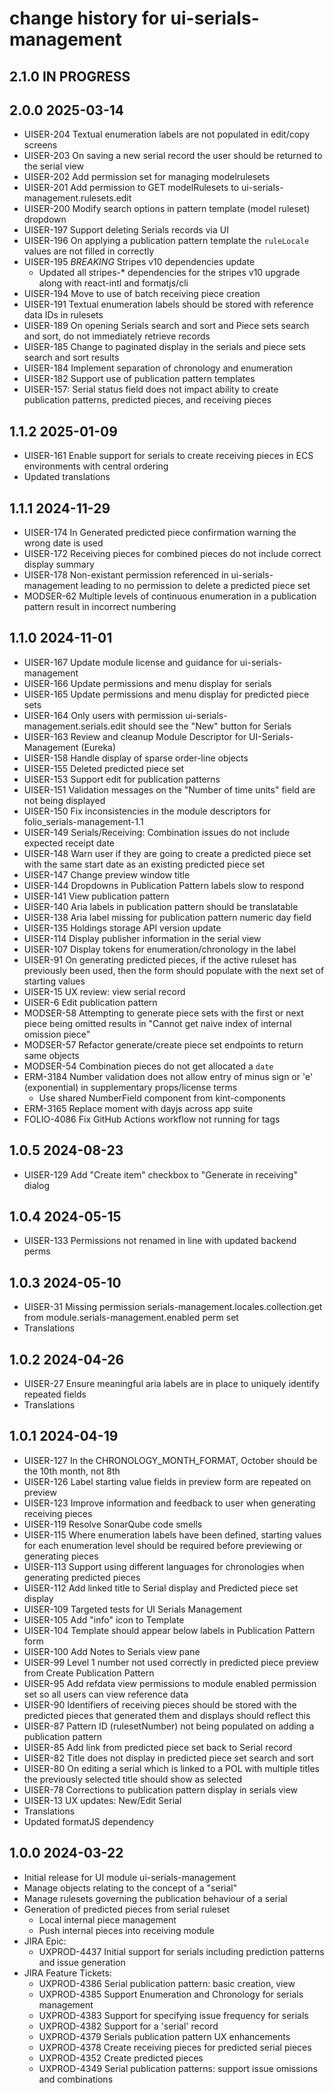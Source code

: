 # change history for ui-serials-management

## 2.1.0 IN PROGRESS

## 2.0.0 2025-03-14
  * UISER-204 Textual enumeration labels are not populated in edit/copy screens
  * UISER-203 On saving a new serial record the user should be returned to the serial view
  * UISER-202 Add permission set for managing modelrulesets
  * UISER-201 Add permission to GET modelRulesets to ui-serials-management.rulesets.edit
  * UISER-200 Modify search options in pattern template (model ruleset) dropdown
  * UISER-197 Support deleting Serials records via UI
  * UISER-196 On applying a publication pattern template the `ruleLocale` values are not filled in correctly
  * UISER-195 *BREAKING* Stripes v10 dependencies update
    * Updated all stripes-* dependencies for the stripes v10 upgrade along with react-intl and formatjs/cli
  * UISER-194 Move to use of batch receiving piece creation
  * UISER-191 Textual enumeration labels should be stored with reference data IDs in rulesets
  * UISER-189 On opening Serials search and sort and Piece sets search and sort, do not immediately retrieve records
  * UISER-185 Change to paginated display in the serials and piece sets search and sort results
  * UISER-184 Implement separation of chronology and enumeration
  * UISER-182 Support use of publication pattern templates
  * UISER-157: Serial status field does not impact ability to create publication patterns, predicted pieces, and receiving pieces

## 1.1.2 2025-01-09
  * UISER-161 Enable support for serials to create receiving pieces in ECS environments with central ordering
  * Updated translations

## 1.1.1 2024-11-29
  * UISER-174 In Generated predicted piece confirmation warning the wrong date is used
  * UISER-172 Receiving pieces for combined pieces do not include correct display summary
  * UISER-178 Non-existant permission referenced in ui-serials-management leading to no permission to delete a predicted piece set
  * MODSER-62 Multiple levels of continuous enumeration in a publication pattern result in incorrect numbering

## 1.1.0 2024-11-01
  * UISER-167 Update module license and guidance for ui-serials-management
  * UISER-166 Update permissions and menu display for serials
  * UISER-165 Update permissions and menu display for predicted piece sets
  * UISER-164 Only users with permission ui-serials-management.serials.edit should see the "New" button for Serials
  * UISER-163 Review and cleanup Module Descriptor for UI-Serials-Management (Eureka)
  * UISER-158 Handle display of sparse order-line objects
  * UISER-155 Deleted predicted piece set
  * UISER-153 Support edit for publication patterns
  * UISER-151 Validation messages on the "Number of time units" field are not being displayed
  * UISER-150 Fix inconsistencies in the module descriptors for folio_serials-management-1.1
  * UISER-149 Serials/Receiving: Combination issues do not include expected receipt date
  * UISER-148 Warn user if they are going to create a predicted piece set with the same start date as an existing predicted piece set
  * UISER-147 Change preview window title
  * UISER-144 Dropdowns in Publication Pattern labels slow to respond
  * UISER-141 View publication pattern
  * UISER-140 Aria labels in publication pattern should be translatable
  * UISER-138 Aria label missing for publication pattern numeric day field
  * UISER-135 Holdings storage API version update
  * UISER-114 Display publisher information in the serial view
  * UISER-107 Display tokens for enumeration/chronology in the label
  * UISER-91 On generating predicted pieces, if the active ruleset has previously been used, then the form should populate with the next set of starting values
  * UISER-15 UX review: view serial record
  * UISER-6 Edit publication pattern
  * MODSER-58 Attempting to generate piece sets with the first or next piece being omitted results in "Cannot get naive index of internal omission piece"
  * MODSER-57 Refactor generate/create piece set endpoints to return same objects
  * MODSER-54 Combination pieces do not get allocated a `date`
  * ERM-3184 Number validation does not allow entry of minus sign or 'e' (exponential) in supplementary props/license terms
    * Use shared NumberField component from kint-components
  * ERM-3165 Replace moment with dayjs across app suite
  * FOLIO-4086 Fix GitHub Actions workflow not running for tags

## 1.0.5 2024-08-23
  * UISER-129 Add "Create item" checkbox to "Generate in receiving" dialog

## 1.0.4 2024-05-15
  * UISER-133 Permissions not renamed in line with updated backend perms

## 1.0.3 2024-05-10
  * UISER-31 Missing permission serials-management.locales.collection.get from module.serials-management.enabled perm set
  * Translations

## 1.0.2 2024-04-26
  * UISER-27 Ensure meaningful aria labels are in place to uniquely identify repeated fields
  * Translations

## 1.0.1 2024-04-19
  * UISER-127 In the CHRONOLOGY_MONTH_FORMAT, October should be the 10th month, not 8th
  * UISER-126 Label starting value fields in preview form are repeated on preview
  * UISER-123 Improve information and feedback to user when generating receiving pieces
  * UISER-119 Resolve SonarQube code smells
  * UISER-115 Where enumeration labels have been defined, starting values for each enumeration level should be required before previewing or generating pieces
  * UISER-113 Support using different languages for chronologies when generating predicted pieces
  * UISER-112 Add linked title to Serial display and Predicted piece set display
  * UISER-109 Targeted tests for UI Serials Management
  * UISER-105 Add "info" icon to Template 
  * UISER-104 Template should appear below labels in Publication Pattern form
  * UISER-100 Add Notes to Serials view pane
  * UISER-99 Level 1 number not used correctly in predicted piece preview from Create Publication Pattern
  * UISER-95 Add refdata view permissions to module enabled permission set so all users can view reference data
  * UISER-90 Identifiers of receiving pieces should be stored with the predicted pieces that generated them and displays should reflect this
  * UISER-87 Pattern ID (rulesetNumber) not being populated on adding a publication pattern
  * UISER-85 Add link from predicted piece set back to Serial record
  * UISER-82 Title does not display in predicted piece set search and sort
  * UISER-80 On editing a serial which is linked to a POL with multiple titles the previously selected title should show as selected
  * UISER-78 Corrections to publication pattern display in serials view
  * UISER-13 UX updates: New/Edit Serial
  * Translations
  * Updated formatJS dependency

## 1.0.0 2024-03-22
  * Initial release for UI module ui-serials-management
  * Manage objects relating to the concept of a "serial"
  * Manage rulesets governing the publication behaviour of a serial
  * Generation of predicted pieces from serial ruleset
    * Local internal piece management
    * Push internal pieces into receiving module
  * JIRA Epic:
    * UXPROD-4437	Initial support for serials including prediction patterns and issue generation
  * JIRA Feature Tickets:
    * UXPROD-4386	Serial publication pattern: basic creation, view
    * UXPROD-4385	Support Enumeration and Chronology for serials management
    * UXPROD-4383	Support for specifying issue frequency for serials
    * UXPROD-4382	Support for a 'serial' record
    * UXPROD-4379	Serials publication pattern UX enhancements
    * UXPROD-4378	Create receiving pieces for predicted serial pieces
    * UXPROD-4352	Create predicted pieces
    * UXPROD-4349	Serial publication patterns: support issue omissions and combinations
